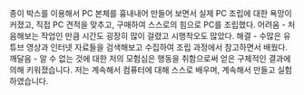 종이 박스를 이용해서 PC 본체를 흉내내어 만들어 보면서 실제 PC 조립에 대한 욕망이 커졌고, 직접 PC 견적을 맞추고, 구매하여 스스로의 힘으로 PC를 조립했다.
어려움 - 처음해보는 작업인 만큼 시간도 굉장히 많이 걸렸고 시행착오도 많았다.
해결 - 수많은 유튜브 영상과 인터넷 자료들을 검색해보고 수집하여 조립 과정에서 참고하면서 배웠다.
깨달음 - 알 수 없는 것에 대한 저의 모험심은 행동을 취함으로써 얻은 구체적인 결과에 의해 키워졌습니다. 저는 계속해서 컴퓨터에 대해 스스로 배우며, 계속해서 만들고 실험하였습니다.